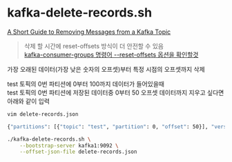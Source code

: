 
# kafka-delete-records.sh

[A Short Guide to Removing Messages from a Kafka Topic](https://www.oak-tree.tech/blog/kafka-admin-remove-messages)

> 삭제 할 시간에 reset-offsets 방식이 더 안전할 수 있음  
> [kafka-consumer-groups 명령어 --reset-offsets 옵션을 확인할것](./kafka-consumer-groups.md)

가장 오래된 데이터(가장 낮은 숫자의 오프셋)부터 특정 시점의 오프셋까지 삭제

test 토픽의 0번 파티션에 0부터 100까지 데이터가 들어있을때  
test 토픽의 0번 파티션에 저장된 데이터중 0부터 50 오프셋 데이터까지 지우고 싶다면 아래와 같이 입력

```bash
vim delete-records.json

{"partitions": [{"topic": "test", "partition": 0, "offset": 50}], "version": 1}
```

```bash
./kafka-delete-records.sh \
    --bootstrap-server kafka1:9092 \
    --offset-json-file delete-records.json
```
